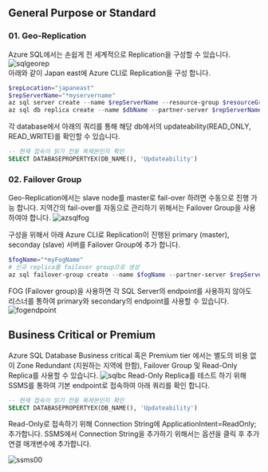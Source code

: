 
## General Purpose or Standard 
### 01. Geo-Replication
Azure SQL에서는 손쉽게 전 세계적으로 Replication을 구성할 수 있습니다.
![sqlgeorep](https://docs.microsoft.com/ko-kr/azure/azure-sql/database/media/active-geo-replication-overview/geo-replication.png)  
아래와 같이 Japan east에 Azure CLI로 Replication을 구성 합니다.
```powershell
$repLocation="japaneast"
$repServerName="*myservername"
az sql server create --name $repServerName --resource-group $resourceGroup --location $repLocation --admin-user $userName --admin-password $password
az sql db replica create --name $dbName --partner-server $repServerName --resource-group $resourceGroup --server $serverName
```

각 database에서 아래의 쿼리를 통해 해당 db에서의 updateability(READ_ONLY, READ_WRITE)를 확인할 수 있습니다.

```sql
-- 현재 접속이 읽기 전용 복제본인지 확인
SELECT DATABASEPROPERTYEX(DB_NAME(), 'Updateability')
```

### 02. Failover Group
Geo-Replication에서는 slave node를 master로 fail-over 하려면 수동으로 진행 가능 합니다.
지역간의 fail-over를 자동으로 관리하기 위해서는 Failover Group을 사용하여야 합니다.
![azsqlfog](https://docs.microsoft.com/ko-kr/azure/azure-sql/database/media/auto-failover-group-overview/auto-failover-group.png)

구성을 위해서 아래 Azure CLI로 Replication이 진행된 primary (master), seconday (slave) 서버를 Failover Group에 추가 합니다.
```powershell
$fogName="*myFogName"
# 신규 replica를 failover group으로 생성
az sql failover-group create --name $fogName --partner-server $repServerName  --resource-group $resourceGroup --server $serverName
```

FOG (Failover group)을 사용하면 각 SQL Server의 endpoint를 사용하지 않아도 리스너를 통하여 primary와 secondary의 endpoint를 사용할 수 있습니다.
![fogendpoint](https://azmyhanson.blob.core.windows.net/azcon/01_fogendpoint.jpg)
## Business Critical or Premium
Azure SQL Database Business critical 혹은 Premium tier 에서는 별도의 비용 없이 Zone Redundant (지원하는 지역에 한함), Failover Group 및 Read-Only Replica를 사용할 수 있습니다.
![sqlbc](https://docs.microsoft.com/en-us/azure/azure-sql/database/media/read-scale-out/business-critical-service-tier-read-scale-out.png)
Read-Only Replica를 테스트 하기 위해 SSMS를 통하여 기본 endpoint로 접속하여 아래 쿼리를 확인 합니다.
```sql
-- 현재 접속이 읽기 전용 복제본인지 확인
SELECT DATABASEPROPERTYEX(DB_NAME(), 'Updateability')
```
Read-Only로 접속하기 위해 Connection String에 ApplicationIntent=ReadOnly; 추가합니다.
SSMS에서 Connection String을 추가하기 위해서는 옵션을 클릭 후 추가 연결 매개변수에 추가합니다.

![ssms00](https://azmyhanson.blob.core.windows.net/azcon/00_ssms_connection.jpg)



